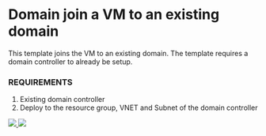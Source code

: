 # Domain join a VM to an existing domain

This template joins the VM to an existing domain. The template requires a domain controller to already be setup.

### REQUIREMENTS
1. Existing domain controller
2. Deploy to the resource group, VNET and Subnet of the domain controller

<a href="https://portal.azure.com/#create/Microsoft.Template/uri/https%3A%2F%2Fraw.githubusercontent.com%2Fjbarrar%2Flumberjack%2Fmaster%2Fvm-domain-join%2Fazuredeploy.json" target="_blank">
    <img src="http://azuredeploy.net/deploybutton.png"/>
</a>
<a href="http://armviz.io/#/?load=https%3A%2F%2Fraw.githubusercontent.com%2Fjbarrar%2Flumberjack%2Fmaster%2Fvm-domain-join%2Fazuredeploy.json" target="_blank">
    <img src="http://armviz.io/visualizebutton.png"/>
</a>

